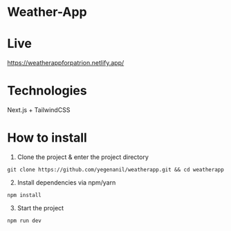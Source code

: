 # Weather-App

# Live
https://weatherappforpatrion.netlify.app/

# Technologies 
Next.js + TailwindCSS

# How to install

1. Clone the project & enter the project directory
```
git clone https://github.com/yegenanil/weatherapp.git && cd weatherapp
```
2. Install dependencies via npm/yarn
```
npm install
```
3. Start the project
```
npm run dev
```

